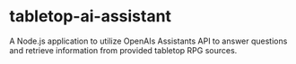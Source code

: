 # tabletop-ai-assistant
A Node.js application to utilize OpenAIs Assistants API to answer questions and retrieve information from provided tabletop RPG sources.
